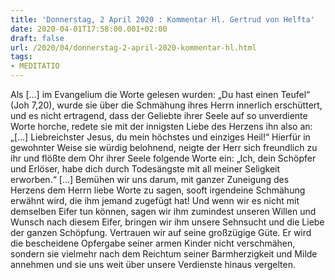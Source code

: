 ```yaml
---
title: 'Donnerstag, 2 April 2020 : Kommentar Hl. Gertrud von Helfta'
date: 2020-04-01T17:58:00.001+02:00
draft: false
url: /2020/04/donnerstag-2-april-2020-kommentar-hl.html
tags: 
- MEDITATIO
---
```


Als \[…\] im Evangelium die Worte gelesen wurden: „Du hast einen Teufel“ (Joh 7,20), wurde sie über die Schmähung ihres Herrn innerlich erschüttert, und es nicht ertragend, dass der Geliebte ihrer Seele auf so unverdiente Worte horche, redete sie mit der innigsten Liebe des Herzens ihn also an: „\[…\] Liebreichster Jesus, du mein höchstes und einziges Heil!“ Hierfür in gewohnter Weise sie würdig belohnend, neigte der Herr sich freundlich zu ihr und flößte dem Ohr ihrer Seele folgende Worte ein: „Ich, dein Schöpfer und Erlöser, habe dich durch Todesängste mit all meiner Seligkeit erworben.“ \[…\] Bemühen wir uns darum, mit ganzer Zuneigung des Herzens dem Herrn liebe Worte zu sagen, sooft irgendeine Schmähung erwähnt wird, die ihm jemand zugefügt hat! Und wenn wir es nicht mit demselben Eifer tun können, sagen wir ihm zumindest unseren Willen und Wunsch nach diesem Eifer, bringen wir ihm unsere Sehnsucht und die Liebe der ganzen Schöpfung. Vertrauen wir auf seine großzügige Güte. Er wird die bescheidene Opfergabe seiner armen Kinder nicht verschmähen, sondern sie vielmehr nach dem Reichtum seiner Barmherzigkeit und Milde annehmen und sie uns weit über unsere Verdienste hinaus vergelten.